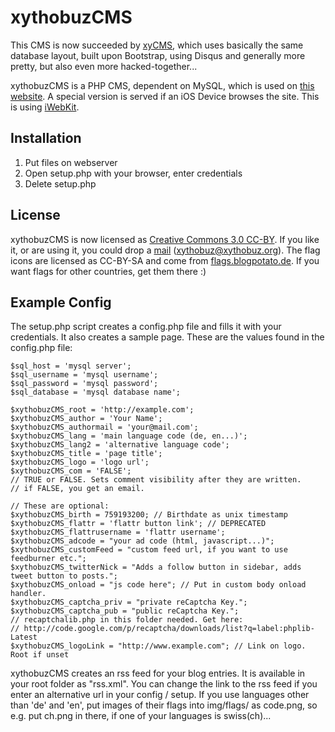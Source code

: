 # xythobuzCMS

This CMS is now succeeded by [xyCMS](https://github.com/xythobuz/xyCMS), which uses basically the same database layout, built upon Bootstrap, using Disqus and generally more pretty, but also even more hacked-together...

xythobuzCMS is a PHP CMS, dependent on MySQL, which is used on [this website](http://xythobuz.org).
A special version is served if an iOS Device browses the site. This is using [iWebKit](http://snippetspace.com/).

## Installation

1. Put files on webserver
2. Open setup.php with your browser, enter credentials
3. Delete setup.php

## License

xythobuzCMS is now licensed as [Creative Commons 3.0 CC-BY](http://creativecommons.org/licenses/by/3.0).
If you like it, or are using it, you could drop a [mail](mailto:xythobuz@xythobuz.org) (xythobuz@xythobuz.org).
The flag icons are licensed as CC-BY-SA and come from [flags.blogpotato.de](http://flags.blogpotato.de). If you want flags for other countries, get them there :)

## Example Config

The setup.php script creates a config.php file and fills it with your credentials. It also creates a sample page. These are the values found in the config.php file:

    $sql_host = 'mysql server';
    $sql_username = 'mysql username';
    $sql_password = 'mysql password';
    $sql_database = 'mysql database name';
    
    $xythobuzCMS_root = 'http://example.com';
    $xythobuzCMS_author = 'Your Name';
    $xythobuzCMS_authormail = 'your@mail.com';
    $xythobuzCMS_lang = 'main language code (de, en...)';
    $xythobuzCMS_lang2 = 'alternative language code';
    $xythobuzCMS_title = 'page title';
    $xythobuzCMS_logo = 'logo url';
    $xythobuzCMS_com = 'FALSE';
	// TRUE or FALSE. Sets comment visibility after they are written.
	// if FALSE, you get an email.

    // These are optional:
    $xythobuzCMS_birth = 759193200; // Birthdate as unix timestamp
    $xythobuzCMS_flattr = 'flattr button link'; // DEPRECATED
    $xythobuzCMS_flattrusername = 'flattr username';
    $xythobuzCMS_adcode = "your ad code (html, javascript...)";
    $xythobuzCMS_customFeed = "custom feed url, if you want to use feedburner etc.";
	$xythobuzCMS_twitterNick = "Adds a follow button in sidebar, adds tweet button to posts.";
    $xythobuzCMS_onload = "js code here"; // Put in custom body onload handler.
	$xythobuzCMS_captcha_priv = "private reCaptcha Key.";
	$xythobuzCMS_captcha_pub = "public reCaptcha Key.";
	// recaptchalib.php in this folder needed. Get here:
	// http://code.google.com/p/recaptcha/downloads/list?q=label:phplib-Latest
    $xythobuzCMS_logoLink = "http://www.example.com"; // Link on logo. Root if unset

xythobuzCMS creates an rss feed for your blog entries. It is available in your root folder as "rss.xml". You can change the link to the rss feed if you enter an alternative url in your config / setup.
If you use languages other than 'de' and 'en', put images of their flags into img/flags/ as code.png, so e.g. put ch.png in there, if one of your languages is swiss(ch)...
